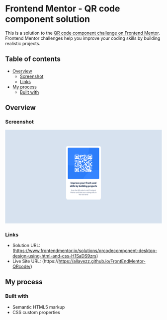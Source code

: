 # Frontend Mentor - QR code component solution

This is a solution to the [QR code component challenge on Frontend Mentor](https://www.frontendmentor.io/challenges/qr-code-component-iux_sIO_H). Frontend Mentor challenges help you improve your coding skills by building realistic projects. 

## Table of contents

- [Overview](#overview)
  - [Screenshot](#screenshot)
  - [Links](#links)
- [My process](#my-process)
  - [Built with](#built-with)

## Overview

### Screenshot

![](/solution/FireShot%20Capture%20003%20-%20Frontend%20Mentor%20-%20QR%20code%20component%20-%20127.0.0.1.png)


### Links

- Solution URL: (https://www.frontendmentor.io/solutions/qrcodecomponent-desktop-design-using-html-and-css-H1SaDS9zrs)
- Live Site URL: (https://https://allavezz.github.io/FrontEndMentor-QRcode/)

## My process

### Built with

- Semantic HTML5 markup
- CSS custom properties


